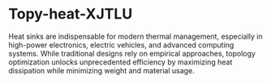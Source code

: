 # Topy-heat-XJTLU
Heat sinks are indispensable for modern thermal management, especially in high-power electronics, electric vehicles, and advanced computing systems. While traditional designs rely on empirical approaches, topology optimization unlocks unprecedented efficiency by maximizing heat dissipation while minimizing weight and material usage.
